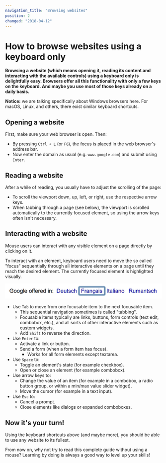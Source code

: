```yaml
---
navigation_title: "Browsing websites"
position: 2
changed: "2018-04-12"
---
```


# How to browse websites using a keyboard only

**Browsing a website (which means opening it, reading its content and interacting with the available controls) using a keyboard only is delightfully easy. Browsers offer all this functionality with only a few keys on the keyboard. And maybe you use most of those keys already on a daily basis.**

**Notice:** we are talking specifically about Windows browsers here. For macOS, Linux, and others, there exist similar keyboard shortcuts.

## Opening a website

First, make sure your web browser is open. Then:

- By pressing `Ctrl + L` (or `F6`), the focus is placed in the web browser's address bar.
- Now enter the domain as usual (e.g. `www.google.com`) and submit using `Enter`.

## Reading a website

After a while of reading, you usually have to adjust the scrolling of the page:

- To scroll the viewport down, up, left, or right, use the respective arrow keys.
- When tabbing through a page (see below), the viewport is scrolled automatically to the currently focused element, so using the arrow keys often isn't necessary.

## Interacting with a website

Mouse users can interact with any visible element on a page directly by clicking on it.

To interact with an element, keyboard users need to move the so called "focus" sequentially through all interactive elements on a page until they reach the desired element. The currently focused element is highlighted visually.

![Chrome's default focus style](_media/chromes-default-focus-style.png)

- Use `Tab` to move from one focusable item to the next focusable item.
    - This sequential navigation sometimes is called "tabbing".
    - Focusable items typically are links, buttons, form controls (text edit, combobox, etc.), and all sorts of other interactive elements such as custom widgets.
    - Add `Shift` to reverse the direction.
- Use `Enter` to:
    - Activate a link or button.
    - Send a form (when a form item has focus).
        - Works for all form elements except textarea.
- Use `Space` to:
    - Toggle an element's state (for example checkbox).
    - Open or close an element (for example combobox).
- Use arrow keys to:
    - Change the value of an item (for example in a combobox, a radio button group, or within a min/max value slider widget).
    - Move the cursor (for example in a text input).
- Use `Esc` to:
    - Cancel a prompt.
    - Close elements like dialogs or expanded comboboxes.

## Now it's your turn!

Using the keyboard shortcuts above (and maybe more), you should be able to use any website to its fullest.

From now on, why not try to read this complete guide without using a mouse? Learning by doing is always a good way to level up your skills!